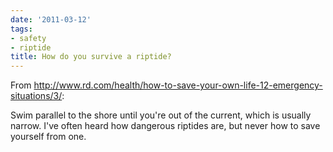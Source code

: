 ```yaml
---
date: '2011-03-12'
tags:
- safety
- riptide
title: How do you survive a riptide?
---
```


From http://www.rd.com/health/how-to-save-your-own-life-12-emergency-situations/3/:

Swim parallel to the shore until you're out of the current, which is usually narrow. I've often heard how dangerous riptides are, but never how to save yourself from one.
